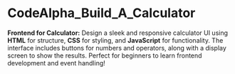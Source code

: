 # CodeAlpha_Build_A_Calculator
**Frontend for Calculator:**    Design a sleek and responsive calculator UI using **HTML** for structure, **CSS** for styling, and **JavaScript** for functionality. The interface includes buttons for numbers and operators, along with a display screen to show the results. Perfect for beginners to learn frontend development and event handling!
